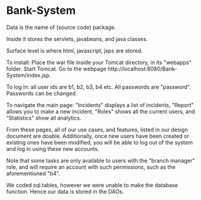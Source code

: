 # Bank-System

Data is the name of (source code) package.

Inside it stores the servlets, javabeans, and java classes.

Surface level is where html, javascript, jsps are stored.

To install: Place the war file inside your Tomcat directory, in its "webapps" folder. Start Tomcat. Go to the webpage http://localhost:8080/Bank-System/index.jsp.

To log in: all user ids are b1, b2, b3, b4 etc. All passwords are "password". Passwords can be changed. 

To navigate the main page: "Incidents" displays a list of incidents, "Report" allows you to make a new incident, "Roles" shows all the current users, and "Statistics" show all analytics.

From these pages, all of our use cases, and features, listed in our design document are doable. Additionally,
once new users have been created or existing ones have been modified, you will be able to log out of the system
and log in using these new accounts.

Note that some tasks are only available to users with the "branch manager" role, and will require an 
account with such permissions, such as the aforementioned "b4".

We coded sql tables, however we were unable to make the database function. Hence our data is stored in the DAOs.
